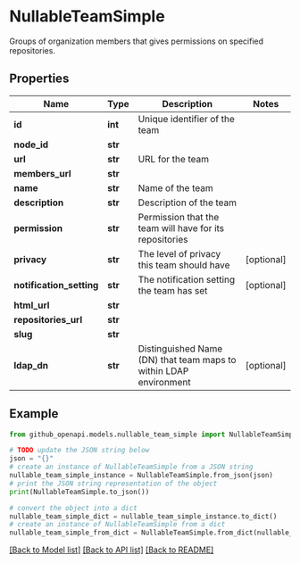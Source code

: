 # NullableTeamSimple

Groups of organization members that gives permissions on specified repositories.

## Properties

Name | Type | Description | Notes
------------ | ------------- | ------------- | -------------
**id** | **int** | Unique identifier of the team | 
**node_id** | **str** |  | 
**url** | **str** | URL for the team | 
**members_url** | **str** |  | 
**name** | **str** | Name of the team | 
**description** | **str** | Description of the team | 
**permission** | **str** | Permission that the team will have for its repositories | 
**privacy** | **str** | The level of privacy this team should have | [optional] 
**notification_setting** | **str** | The notification setting the team has set | [optional] 
**html_url** | **str** |  | 
**repositories_url** | **str** |  | 
**slug** | **str** |  | 
**ldap_dn** | **str** | Distinguished Name (DN) that team maps to within LDAP environment | [optional] 

## Example

```python
from github_openapi.models.nullable_team_simple import NullableTeamSimple

# TODO update the JSON string below
json = "{}"
# create an instance of NullableTeamSimple from a JSON string
nullable_team_simple_instance = NullableTeamSimple.from_json(json)
# print the JSON string representation of the object
print(NullableTeamSimple.to_json())

# convert the object into a dict
nullable_team_simple_dict = nullable_team_simple_instance.to_dict()
# create an instance of NullableTeamSimple from a dict
nullable_team_simple_from_dict = NullableTeamSimple.from_dict(nullable_team_simple_dict)
```
[[Back to Model list]](../README.md#documentation-for-models) [[Back to API list]](../README.md#documentation-for-api-endpoints) [[Back to README]](../README.md)


